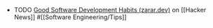 - TODO [Good Software Development Habits (zarar.dev)](https://news.ycombinator.com/item?id=42165057) on [[Hacker News]] #[[Software Engineering/Tips]]